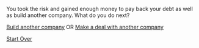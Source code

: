 You took the risk and gained enough money to pay back your debt as well as build 
another company. What do you do next?

[Build another company](anothercompany.md)  OR [Make a deal with another company](anotherdeal.md)

[Start Over](home.md)